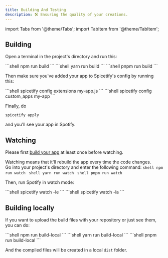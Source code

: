 ```yaml
---
title: Building And Testing
description: 🛠 Ensuring the quality of your creations.
---
```


import Tabs from '@theme/Tabs';
import TabItem from '@theme/TabItem';

## Building

Open a terminal in the project's directory and run this:

<Tabs groupId="package-managers">
  <TabItem value="npm" label="npm" default>
    ```shell
    npm run build
    ```
  </TabItem>
  <TabItem value="yarn" label="Yarn">
    ```shell
    yarn run build
    ```
  </TabItem>
  <TabItem value="pnpm" label="pnpm">
    ```shell
    pnpm run build
    ```
  </TabItem>
</Tabs>

Then make sure you've added your app to Spicetify's config by running this:

<Tabs groupId="app-types">
  <TabItem value="extension" label="Extension" default>
    ```shell
    spicetify config extensions my-app.js
    ```
  </TabItem>
  <TabItem value="custom-app" label="Custom App">
    ```shell
    spicetify config custom_apps my-app
    ```
  </TabItem>
</Tabs>

Finally, do

```shell
spicetify apply
```

and you'll see your app in Spotify.

## Watching

Please first [build your app](#building) at least once before watching.

Watching means that it'll rebuild the app every time the code changes.  
Go into your project's directory and enter the following command:
<Tabs groupId="package-managers">
<TabItem value="npm" label="npm" default>
    ```shell
    npm run watch
    ```
  </TabItem>
  <TabItem value="yarn" label="Yarn">
    ```shell
    yarn run watch
    ```
  </TabItem>
<TabItem value="pnpm" label="pnpm" default>
    ```shell
    pnpm run watch
    ```
  </TabItem>
</Tabs>

Then, run Spotify in watch mode:

<Tabs groupId="app-types">
  <TabItem value="extension" label="Extension" default>
    ```shell
    spicetify watch -le
    ```
  </TabItem>
  <TabItem value="custom-app" label="Custom App">
    ```shell
    spicetify watch -la
    ```
  </TabItem>
</Tabs>

## Building locally

If you want to upload the build files with your repository or just see them, you can do:

<Tabs groupId="package-managers">
  <TabItem value="npm" label="npm" default>
    ```shell
    npm run build-local
    ```
  </TabItem>
  <TabItem value="yarn" label="Yarn">
    ```shell
    yarn run build-local
    ```
  </TabItem>
  <TabItem value="pnpm" label="pnpm" default>
    ```shell
    pnpm run build-local
    ```
  </TabItem>
</Tabs>

And the compiled files will be created in a local `dist` folder.

